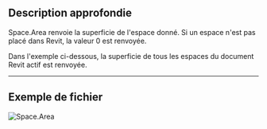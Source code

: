 ## Description approfondie
Space.Area renvoie la superficie de l'espace donné. Si un espace n'est pas placé dans Revit, la valeur 0 est renvoyée.

Dans l'exemple ci-dessous, la superficie de tous les espaces du document Revit actif est renvoyée.
___
## Exemple de fichier

![Space.Area](./Revit.Elements.Space.Area_img.jpg)
